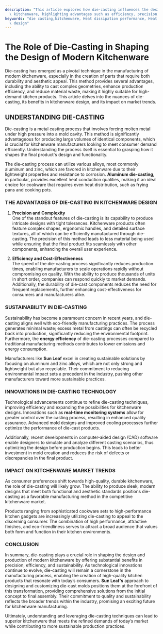 ```yaml
---
description: "This article explores how die-casting influences the design process of contemporary\
  \ kitchenware, highlighting advantages such as efficiency, precision, and sustainability."
keywords: "die casting,kitchenware, Heat dissipation performance, Heat dissipation optimization\
  \ design"
---
```

# The Role of Die-Casting in Shaping the Design of Modern Kitchenware

Die-casting has emerged as a pivotal technique in the manufacturing of modern kitchenware, especially in the creation of parts that require both durability and aesthetic appeal. This method provides several advantages, including the ability to cast complex geometries, enhance production efficiency, and reduce material waste, making it highly suitable for high-demand kitchen products. This article delves into the nuances of die-casting, its benefits in kitchenware design, and its impact on market trends.

## UNDERSTANDING DIE-CASTING

Die-casting is a metal casting process that involves forcing molten metal under high pressure into a mold cavity. This method is significantly advantageous for producing large volumes of identical components, which is crucial for kitchenware manufacturers looking to meet consumer demand efficiently. Understanding the process itself is essential to grasping how it shapes the final product's design and functionality.

The die-casting process can utilize various alloys, most commonly aluminum and zinc, which are favored in kitchenware due to their lightweight properties and resistance to corrosion. **Aluminum die-casting**, in particular, provides excellent heat conduction qualities, making it an ideal choice for cookware that requires even heat distribution, such as frying pans and cooking pots.

### THE ADVANTAGES OF DIE-CASTING IN KITCHENWARE DESIGN

1. **Precision and Complexity**  
   One of the standout features of die-casting is its capability to produce intricate designs with tight tolerances. Kitchenware products often feature complex shapes, ergonomic handles, and detailed surface textures, all of which can be efficiently manufactured through die-casting. The precision of this method leads to less material being used while ensuring that the final product fits seamlessly with other components, enhancing the overall user experience.

2. **Efficiency and Cost-Effectiveness**  
   The speed of the die-casting process significantly reduces production times, enabling manufacturers to scale operations rapidly without compromising on quality. With the ability to produce thousands of units in short order, companies can respond quickly to market demands. Additionally, the durability of die-cast components reduces the need for frequent replacements, further enhancing cost-effectiveness for consumers and manufacturers alike.

### SUSTAINABILITY IN DIE-CASTING

Sustainability has become a paramount concern in recent years, and die-casting aligns well with eco-friendly manufacturing practices. The process generates minimal waste; excess metal from castings can often be recycled back into production, significantly reducing the environmental footprint. Furthermore, the **energy efficiency** of die-casting processes compared to traditional manufacturing methods contributes to lower emissions and energy consumption.

Manufacturers like **Sun Leaf** excel in creating sustainable solutions by focusing on aluminum and zinc alloys, which are not only strong and lightweight but also recyclable. Their commitment to reducing environmental impact sets a precedent in the industry, pushing other manufacturers toward more sustainable practices.

### INNOVATIONS IN DIE-CASTING TECHNOLOGY

Technological advancements continue to refine die-casting techniques, improving efficiency and expanding the possibilities for kitchenware designs. Innovations such as **real-time monitoring systems** allow for greater control over the casting process, resulting in enhanced quality assurance. Advanced mold designs and improved cooling processes further optimize the performance of die-cast products.

Additionally, recent developments in computer-aided design (CAD) software enable designers to simulate and analyze different casting scenarios, thus optimizing the design before production begins. This leads to better investment in mold creation and reduces the risk of defects or discrepancies in the final product.

### IMPACT ON KITCHENWARE MARKET TRENDS

As consumer preferences shift towards high-quality, durable kitchenware, the role of die-casting will likely grow. The ability to produce sleek, modern designs that meet both functional and aesthetic standards positions die-casting as a favorable manufacturing method in the competitive kitchenware market. 

Products ranging from sophisticated cookware sets to high-performance kitchen gadgets are increasingly utilizing die-casting to appeal to the discerning consumer. The combination of high performance, attractive finishes, and eco-friendliness serves to attract a broad audience that values both form and function in their kitchen environments.

### CONCLUSION

In summary, die-casting plays a crucial role in shaping the design and production of modern kitchenware by offering substantial benefits in precision, efficiency, and sustainability. As technological innovations continue to evolve, die-casting will remain a cornerstone in the manufacturing process, enabling the creation of high-quality kitchen products that resonate with today’s consumers. **Sun Leaf's** approach to designing and customizing die-cast molds positions them at the forefront of this transformation, providing comprehensive solutions from the initial concept to final assembly. Their commitment to quality and sustainability reflects the broader trends within the industry, promising an exciting future for kitchenware manufacturing. 

Ultimately, understanding and leveraging die-casting techniques can lead to superior kitchenware that meets the refined demands of today’s market while contributing to more sustainable production practices.
